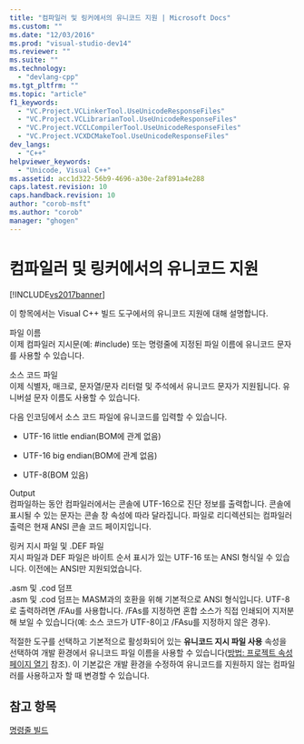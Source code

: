 ```yaml
---
title: "컴파일러 및 링커에서의 유니코드 지원 | Microsoft Docs"
ms.custom: ""
ms.date: "12/03/2016"
ms.prod: "visual-studio-dev14"
ms.reviewer: ""
ms.suite: ""
ms.technology: 
  - "devlang-cpp"
ms.tgt_pltfrm: ""
ms.topic: "article"
f1_keywords: 
  - "VC.Project.VCLinkerTool.UseUnicodeResponseFiles"
  - "VC.Project.VCLibrarianTool.UseUnicodeResponseFiles"
  - "VC.Project.VCCLCompilerTool.UseUnicodeResponseFiles"
  - "VC.Project.VCXDCMakeTool.UseUnicodeResponseFiles"
dev_langs: 
  - "C++"
helpviewer_keywords: 
  - "Unicode, Visual C++"
ms.assetid: acc1d322-56b9-4696-a30e-2af891a4e288
caps.latest.revision: 10
caps.handback.revision: 10
author: "corob-msft"
ms.author: "corob"
manager: "ghogen"
---
```

# 컴파일러 및 링커에서의 유니코드 지원
[!INCLUDE[vs2017banner](../../assembler/inline/includes/vs2017banner.md)]

이 항목에서는 Visual C\+\+ 빌드 도구에서의 유니코드 지원에 대해 설명합니다.  
  
 파일 이름  
 이제 컴파일러 지시문\(예: \#include\) 또는 명령줄에 지정된 파일 이름에 유니코드 문자를 사용할 수 있습니다.  
  
 소스 코드 파일  
 이제 식별자, 매크로, 문자열\/문자 리터럴 및 주석에서 유니코드 문자가 지원됩니다.  유니버설 문자 이름도 사용할 수 있습니다.  
  
 다음 인코딩에서 소스 코드 파일에 유니코드를 입력할 수 있습니다.  
  
-   UTF\-16 little endian\(BOM에 관계 없음\)  
  
-   UTF\-16 big endian\(BOM에 관계 없음\)  
  
-   UTF\-8\(BOM 있음\)  
  
 Output  
 컴파일하는 동안 컴파일러에서는 콘솔에 UTF\-16으로 진단 정보를 출력합니다.  콘솔에 표시될 수 있는 문자는 콘솔 창 속성에 따라 달라집니다.  파일로 리디렉션되는 컴파일러 출력은 현재 ANSI 콘솔 코드 페이지입니다.  
  
 링커 지시 파일 및 .DEF 파일  
 지시 파일과 DEF 파일은 바이트 순서 표시가 있는 UTF\-16 또는 ANSI 형식일 수 있습니다.  이전에는 ANSI만 지원되었습니다.  
  
 .asm 및 .cod 덤프  
 .asm 및 .cod 덤프는 MASM과의 호환을 위해 기본적으로 ANSI 형식입니다.  UTF\-8로 출력하려면 \/FAu를 사용합니다.  \/FAs를 지정하면 혼합 소스가 직접 인쇄되어 지저분해 보일 수 있습니다\(예: 소스 코드가 UTF\-8이고 \/FAsu를 지정하지 않은 경우\).  
  
 적절한 도구를 선택하고 기본적으로 활성화되어 있는 **유니코드 지시 파일 사용** 속성을 선택하여 개발 환경에서 유니코드 파일 이름을 사용할 수 있습니다\([방법: 프로젝트 속성 페이지 열기](../../misc/how-to-open-project-property-pages.md) 참조\).  이 기본값은 개발 환경을 수정하여 유니코드를 지원하지 않는 컴파일러를 사용하고자 할 때 변경할 수 있습니다.  
  
## 참고 항목  
 [명령줄 빌드](../../build/building-on-the-command-line.md)